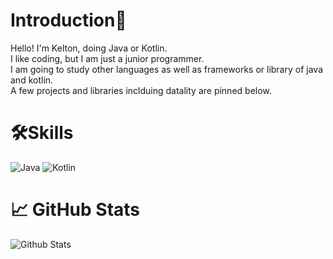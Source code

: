 # Introduction👋

Hello! I'm Kelton, doing Java or Kotlin.  
I like coding, but I am just a junior programmer.  
I am going to study other languages as well as frameworks or library of java and kotlin.  
A few projects and libraries inclduing datality are pinned below.  

# 🛠️Skills

![Java](https://img.shields.io/badge/java-%23ED8B00.svg?style=for-the-badge&logo=java&logoColor=white)
![Kotlin](https://img.shields.io/badge/kotlin-%237100FF.svg?style=for-the-badge&logo=kotlin&logoColor=white)

# 📈 GitHub Stats

![Github Stats](https://github-readme-stats.vercel.app/api?username=Kelton208)
